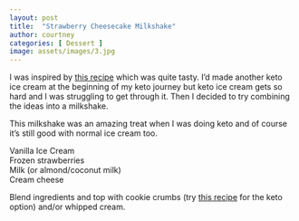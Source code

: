 ```yaml
---
layout: post
title:  "Strawberry Cheesecake Milkshake"
author: courtney
categories: [ Dessert ]
image: assets/images/3.jpg
---
```

I was inspired by [this recipe](https://www.youtube.com/watch?v=OV42_G65T7c&t=113s) which was quite tasty. I’d made another keto ice cream at the beginning of my keto journey but keto ice cream gets so hard and I was struggling to get through it. Then I decided to try combining the ideas into a milkshake.

This milkshake was an amazing treat when I was doing keto and of course it’s still good with normal ice cream too.  

Vanilla Ice Cream<br>
Frozen strawberries<br>
Milk (or almond/coconut milk)<br>
Cream cheese<br>

Blend ingredients and top with cookie crumbs (try [this recipe](https://www.youtube.com/watch?v=eK03OkDhps0&t=0s) for the keto option) and/or whipped cream.
